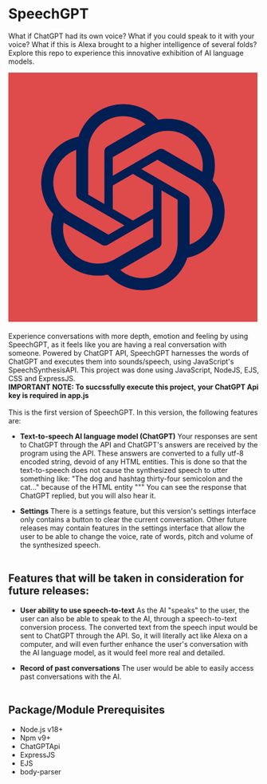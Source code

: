 # SpeechGPT
What if ChatGPT had its own voice? What if you could speak to it with your voice? What if this is Alexa brought to a higher intelligence of several folds? Explore this repo to experience this innovative exhibition of AI language models.

![](./public/images/SpeechGPT.png)
<br><br>
Experience conversations with more depth, emotion and feeling by using SpeechGPT, as it feels like you are having a real conversation with someone. Powered by ChatGPT API, SpeechGPT harnesses the words of ChatGPT and executes them into sounds/speech, using JavaScript's SpeechSynthesisAPI. This project was done using JavaScript, NodeJS, EJS, CSS and ExpressJS.
<br>
**IMPORTANT NOTE: To succssfully execute this project, your ChatGPT Api key is required in app.js**
<br><br>
This is the first version of SpeechGPT.
In this version, the following features are:


- **Text-to-speech AI language model (ChatGPT)**
Your responses are sent to ChatGPT through the API and ChatGPT's answers are received by the program using the API. These answers are
converted to a fully utf-8 encoded string, devoid of any HTML entities. This is done so that the text-to-speech does not cause the synthesized
speech to utter something like: "The dog and hashtag thirty-four semicolon and the cat..." because of the HTML entity "&#34;"
You can see the response that ChatGPT replied, but you will also hear it.

- **Settings**
There is a settings feature, but this version's settings interface only contains a button to clear the current conversation. Other future releases may contain features in the settings interface that allow the user to be able to change the voice, rate of words, pitch and volume of the synthesized speech.
<br><br>
## Features that will be taken in consideration for future releases:
- **User ability to use speech-to-text**
As the AI "speaks" to the user, the user can also be able to speak to the AI, through a speech-to-text conversion process. The converted text from the speech input would be sent to ChatGPT through the API. So, it will literally act like Alexa on a computer, and will even further enhance the user's conversation with the AI language model, as it would feel more real and detailed.

- **Record of past conversations**
The user would be able to easily access past conversations with the AI.
<br><br>
## Package/Module Prerequisites
- Node.js v18+
- Npm v9+
- ChatGPTApi
- ExpressJS
- EJS
- body-parser

